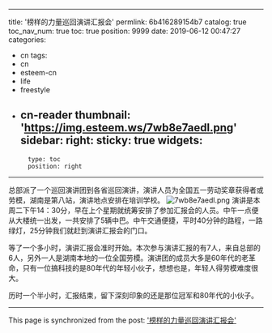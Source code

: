 
---
title: '榜样的力量巡回演讲汇报会'
permlink: 6b416289154b7
catalog: true
toc_nav_num: true
toc: true
position: 9999
date: 2019-06-12 00:47:27
categories:
- cn
tags:
- cn
- esteem-cn
- life
- freestyle
- cn-reader
thumbnail: 'https://img.esteem.ws/7wb8e7aedl.png'
sidebar:
    right:
        sticky: true
widgets:
    -
        type: toc
        position: right
---


总部派了一个巡回演讲团到各省巡回演讲，演讲人员为全国五一劳动奖章获得者或劳模，湖南是第八站，演讲地点安排在培训学校。
![7wb8e7aedl.png](https://img.esteem.ws/7wb8e7aedl.png)
演讲是本周二下午14：30分，早在上个星期就统筹安排了参加汇报会的人员。中午一点便从大楼统一出发，一共安排了5辆中巴。中午交通便捷，平时40分钟的路程，一路绿灯，25分钟我们就赶到演讲汇报会的门口。

等了一个多小时，演讲汇报会准时开始。本次参与演讲汇报的有7人，来自总部的6人，另外一人是湖南本地的一位全国劳模。演讲团的成员大多是60年代的老革命，只有一位搞科技的是80年代的年轻小伙子，想想也是，年轻人得劳模难度很大。

历时一个半小时，汇报结束，留下深刻印象的还是那位冠军和80年代的小伙子。


- - -

This page is synchronized from the post: ['榜样的力量巡回演讲汇报会'](https://steemit.com/@m18207319997/6b416289154b7)

